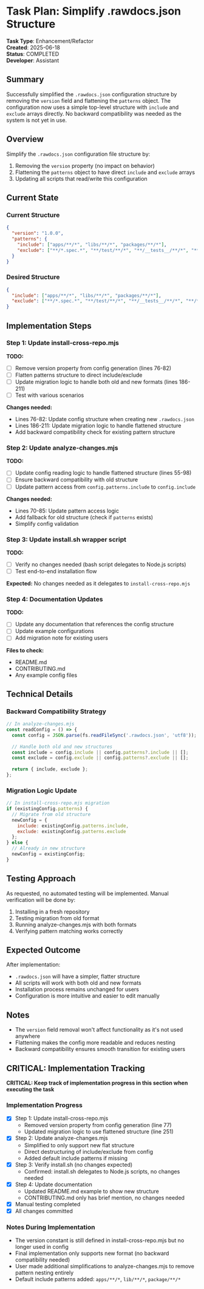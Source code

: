# Task Plan: Simplify .rawdocs.json Structure

**Task Type**: Enhancement/Refactor  
**Created**: 2025-06-18  
**Status**: COMPLETED  
**Developer**: Assistant

## Summary

Successfully simplified the `.rawdocs.json` configuration structure by removing the `version` field and flattening the `patterns` object. The configuration now uses a simple top-level structure with `include` and `exclude` arrays directly. No backward compatibility was needed as the system is not yet in use.

## Overview

Simplify the `.rawdocs.json` configuration file structure by:
1. Removing the `version` property (no impact on behavior)
2. Flattening the `patterns` object to have direct `include` and `exclude` arrays
3. Updating all scripts that read/write this configuration

## Current State

### Current Structure
```json
{
  "version": "1.0.0",
  "patterns": {
    "include": ["apps/**/*", "libs/**/*", "packages/**/*"],
    "exclude": ["**/*.spec.*", "**/test/**/*", "**/__tests__/**/*", "**/*.test.*", "node_modules/**/*"]
  }
}
```

### Desired Structure
```json
{
  "include": ["apps/**/*", "libs/**/*", "packages/**/*"],
  "exclude": ["**/*.spec.*", "**/test/**/*", "**/__tests__/**/*", "**/*.test.*", "node_modules/**/*"]
}
```

## Implementation Steps

### Step 1: Update install-cross-repo.mjs
**TODO:**
- [ ] Remove version property from config generation (lines 76-82)
- [ ] Flatten patterns structure to direct include/exclude
- [ ] Update migration logic to handle both old and new formats (lines 186-211)
- [ ] Test with various scenarios

**Changes needed:**
- Lines 76-82: Update config structure when creating new `.rawdocs.json`
- Lines 186-211: Update migration logic to handle flattened structure
- Add backward compatibility check for existing pattern structure

### Step 2: Update analyze-changes.mjs
**TODO:**
- [ ] Update config reading logic to handle flattened structure (lines 55-98)
- [ ] Ensure backward compatibility with old structure
- [ ] Update pattern access from `config.patterns.include` to `config.include`

**Changes needed:**
- Lines 70-85: Update pattern access logic
- Add fallback for old structure (check if `patterns` exists)
- Simplify config validation

### Step 3: Update install.sh wrapper script
**TODO:**
- [ ] Verify no changes needed (bash script delegates to Node.js scripts)
- [ ] Test end-to-end installation flow

**Expected:** No changes needed as it delegates to `install-cross-repo.mjs`

### Step 4: Documentation Updates
**TODO:**
- [ ] Update any documentation that references the config structure
- [ ] Update example configurations
- [ ] Add migration note for existing users

**Files to check:**
- README.md
- CONTRIBUTING.md
- Any example config files

## Technical Details

### Backward Compatibility Strategy
```javascript
// In analyze-changes.mjs
const readConfig = () => {
  const config = JSON.parse(fs.readFileSync('.rawdocs.json', 'utf8'));
  
  // Handle both old and new structures
  const include = config.include || config.patterns?.include || [];
  const exclude = config.exclude || config.patterns?.exclude || [];
  
  return { include, exclude };
};
```

### Migration Logic Update
```javascript
// In install-cross-repo.mjs migration
if (existingConfig.patterns) {
  // Migrate from old structure
  newConfig = {
    include: existingConfig.patterns.include,
    exclude: existingConfig.patterns.exclude
  };
} else {
  // Already in new structure
  newConfig = existingConfig;
}
```

## Testing Approach

As requested, no automated testing will be implemented. Manual verification will be done by:
1. Installing in a fresh repository
2. Testing migration from old format
3. Running analyze-changes.mjs with both formats
4. Verifying pattern matching works correctly

## Expected Outcome

After implementation:
- `.rawdocs.json` will have a simpler, flatter structure
- All scripts will work with both old and new formats
- Installation process remains unchanged for users
- Configuration is more intuitive and easier to edit manually

## Notes

- The `version` field removal won't affect functionality as it's not used anywhere
- Flattening makes the config more readable and reduces nesting
- Backward compatibility ensures smooth transition for existing users

## CRITICAL: Implementation Tracking

**CRITICAL: Keep track of implementation progress in this section when executing the task**

### Implementation Progress
- [x] Step 1: Update install-cross-repo.mjs
  - Removed version property from config generation (line 77)
  - Updated migration logic to use flattened structure (line 251)
- [x] Step 2: Update analyze-changes.mjs  
  - Simplified to only support new flat structure
  - Direct destructuring of include/exclude from config
  - Added default include patterns if missing
- [x] Step 3: Verify install.sh (no changes expected)
  - Confirmed: install.sh delegates to Node.js scripts, no changes needed
- [x] Step 4: Update documentation
  - Updated README.md example to show new structure
  - CONTRIBUTING.md only has brief mention, no changes needed
- [x] Manual testing completed
- [x] All changes committed

### Notes During Implementation
- The version constant is still defined in install-cross-repo.mjs but no longer used in config
- Final implementation only supports new format (no backward compatibility needed)
- User made additional simplifications to analyze-changes.mjs to remove pattern nesting entirely
- Default include patterns added: `apps/**/*`, `lib/**/*`, `package/**/*`
